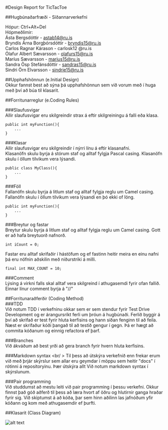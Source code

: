 #Design Report for TicTacToe

##Hugbúnaðarfræði - Síðannarverkefni

Hópur: Ctrl+Alt+Del <br />
Hópmeðlimir:<br />
Ásta Bergsdóttir - astab14@ru.is  <br />
Bryndís Arna Borgþórsdóttir - bryndis15@ru.is <br />
Carlos Ragnar Kárason - carlosk12 @ru.is  <br />
Ólafur Albert Sævarsson - olafurs15@ru.is  <br />
Maríus Sævarsson - marius15@ru.is  <br />
Sandra Ösp Stefánsdóttir - sandras15@ru.is  <br />
Sindri Örn Elvarsson - sindrie15@ru.is  <br />

##Upphafshönnun (e.Initial Design) <br />
Okkur fannst best að sýna þá upphafshönnun sem við vorum með í huga með því að búa til klasarit. 

##Forritunarreglur (e.Coding Rules) <br />

###Slaufusvigar<br />
Allir slaufusvigar eru skilgreindir strax á eftir skilgreiningu á falli eða klasa.

    public int myFunction(){
        ...
    }

###Klasar <br />
Allir slaufusvigar eru skilgreindir í nýrri línu á eftir klasanafni. <br />
Klasanöfn skulu byrja á stórum staf og alltaf fylgja Pascal casing. Klasanöfn skulu í öllum tilvikum vera lýsandi. <br />

    public class MyClass(){
        ...
    }

###Föll <br />
Fallanöfn skulu byrja á litlum staf og alltaf fylgja reglu um Camel casing. Fallanöfn skulu í öllum tilvikum vera lýsandi en þó ekki of löng. <br />
  
    public int myFunction(){
        ...
    }


###Breytur og fastar <br />
Breytur skulu byrja á litlum staf og alltaf fylgja reglu um Camel casing. Gott er að hafa breytuorð nafnorð. <br />

    int iCount = 0;


Fastar eru alltaf skrifaðir í hástöfum og ef fastinn heitir meira en einu nafni þá eru nöfnin aðskilin með niðurstriki á milli. 

    final int MAX_COUNT = 10;

###Comment <br/>
Lýsing  á virkni falls skal alltaf vera skilgreind í athugasemdi fyrir ofan fallið. <br />
Einnar línur comment byrja á "//"


##Forritunaraðferðir (Coding Method) <br />
###TDD <br />
Við notum TDD í verkefninu okkar sem er sem stendur fyrir Test Drive Development og er árangursríkt ferli um þróun á hugbúnaði. Ferlið byggir á því að skrifað er test fyrir hluta kerfisins og hann síðan fenginn til að feila. Næst er skrifaður kóði þangað til að testið gengur í gegn. Þá er hægt að commita kóðanum og einnig refactora ef þarf. 

###Branches <br />
Við ákváðum að best yrði að gera branch fyrir hvern hluta kerfisins. 

###Markdown syntax <br/ >
Til þess að útskýra verkefnið enn frekar erum við með þrjár skýrslur sem allar eru geymdar í möppu sem heitir "docs" í rótinni á repositoryinu. Þær útskýra allt 
Við notum markdown syntax í skýrslunum. 

###Pair programming <br />
Við studdumst að mestu leiti við pair programming í þessu verkefni. Okkur finnst það góð aðferð til þess að læra hvort af öðru og hlutirnir ganga hraðar fyrir sig. Við skiptumst á að kóða, þar sem hinn aðilinn las jafnóðum yfir kóðann og kom með athugasemdir ef þurfti. 


##Klasarit (Class Diagram)


![alt text](https://github.com/KontrolAltDelete/TicTacToe/blob/master/docs/images/Tictactoeclassdiagram.JPG)



